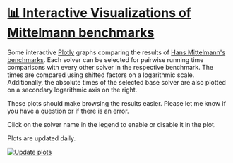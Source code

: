 # [📊 Interactive Visualizations of Mittelmann benchmarks](https://mattmilten.github.io/mittelmann-plots/)

Some interactive [Plotly](https://plotly.com/python/) graphs comparing the results of [Hans Mittelmann's benchmarks](http://plato.asu.edu/bench.html). Each solver can be selected for pairwise running time comparisons with every other solver in the respective benchmark. The times are compared using shifted factors on a logarithmic scale. Additionally, the absolute times of the selected base solver are also plotted on a secondary logarithmic axis on the right.

These plots should make browsing the results easier. Please let me know if you have a question or if there is an error.

Click on the solver name in the legend to enable or disable it in the plot.

Plots are updated daily.

[![Update plots](https://github.com/mattmilten/mittelmann-plots/workflows/Update%20plots/badge.svg)](https://github.com/mattmilten/mittelmann-plots/actions/workflows/run-python.yml)

